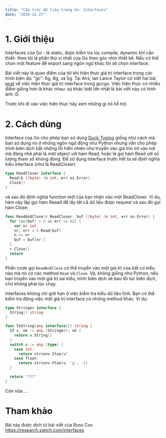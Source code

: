 ```yaml
---
title: "Cấu trúc dữ liệu trong Go: Interfaces"
date: "2020-12-27"
---
```


# 1. Giới thiệu

Interfaces của Go - là static, được kiểm tra lúc compile, dynamic khi cần thiết- theo tôi là phần thú vị nhất của Go theo góc nhìn thiết kế. Nếu có thể chọn một feature để export sang ngôn ngữ khác tôi sẽ chọn interface.

Bài viết này là quan điểm của tôi khi hiện thực giá trị interface trong các trình biên dịc "gc": 6g, 8g, và 5g. Tại Airs, Ian Lance Taylor có viết hai bài [post](https://www.airs.com/blog/archives/277) về việc hiện thực giá trị interface trong gccgo. Việc hiện thực có nhiều điểm giống hơn là khác nhau: sự khác biệt lớn nhất là bài viết này có hình ảnh :D.

Trước khi đi vào việc hiện thực hãy xem những gì nó hỗ trợ.

# 2. Cách dùng

Interface của Go cho phép bạn sử dụng [Duck Typing](http://en.wikipedia.org/wiki/Duck_typing) giống như cách mà bạn sử dụng nó ở những ngôn ngữ động như Python nhưng vẫn cho phép trình biên dịch bắt những lỗi hiển nhiên như truyền vào giá trin int vào nơi mà đáng nhẽ phải là một object với hàm Read, hoặc là gọi hàm Read với số lượng tham số không đúng. Để sử dụng Interface trước hết ta sẽ định nghĩa kiểu interface (như là ReadCloser)

```Go
type ReadCloser interface {
  Read(b []byte) (n int, err os.Error)
  Close()
}
```

và sau đó định nghĩa function mới của bạn nhận vào một ReadCloser. Ví dụ, hàm này lặp gọi hàm Reaad để lấy tất cẩ dữ liệu được request và sau đó gọi hàm Close:

```Go
func ReadAndClose(r ReadCloser, buf []byte) (n int, err os.Error) {
  for len(buf) > 0 && err == nil {
    var nr int
    nr, err = r.Read(buf)
    n += nr
    buf = buf[nr:]
  }
  r.Close()
  return
}
```

Phần code gọi `ReadAndClose` có thể truyền vào một giá trị của bất cứ kiểu nào mà nó có các method `Read` và `Close`. Và, không giống như Python, nếu bạn truyền vào một giá trị sai kiểu, trình biên dịch sẽ báo lỗi lúc biên dịch, chứ không phải lúc chạy.

Interfaces không chỉ giới hạn ở việc kiểm tra kiểu dữ liệu tĩnh. Bạn có thể kiểm tra động việc một giá trị interface có những method khác. Ví dụ:

```Go
type Stringer interface {
  String() string
}

func ToString(any interface{}) string {
  if v, ok := any.(Stringer); ok {
    return v.String()
  }
  switch v := any.(type) {
    case int:
      return strconv.Itoa(v)
    case float:
      return strconv.Ftoa(v, 'g', -1)
  }

  return "???"
}
```

Còn nữa ...

# Tham khảo

Bài này được dịch từ bài viết của Russ Cox https://research.swtch.com/interfaces
